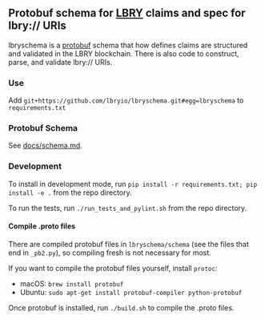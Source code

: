 ## Protobuf schema for [LBRY](https://github.com/lbryio/lbry) claims and spec for lbry:// URIs

lbryschema is a [protobuf](https://github.com/google/protobuf) schema that how defines claims are structured and validated in the LBRY blockchain. 
There is also code to construct, parse, and validate lbry:// URIs.  

### Use

Add `git+https://github.com/lbryio/lbryschema.git#egg=lbryschema` to `requirements.txt`

### Protobuf Schema

See [docs/schema.md](https://github.com/lbryio/lbryschema/blob/master/docs/schema.md).

### Development

To install in development mode, run `pip install -r requirements.txt; pip install -e .` from the repo directory.

To run the tests, run `./run_tests_and_pylint.sh` from the repo directory.

#### Compile .proto files

There are compiled protobuf files in `lbryschema/schema` (see the files that end in `_pb2.py`), so compiling fresh is not necessary for most.   

If you want to compile the protobuf files yourself, install `protoc`:

- macOS: `brew install protobuf`
- Ubuntu: `sudo apt-get install protobuf-compiler python-protobuf`
 
Once protobuf is installed, run `./build.sh` to compile the .proto files.

